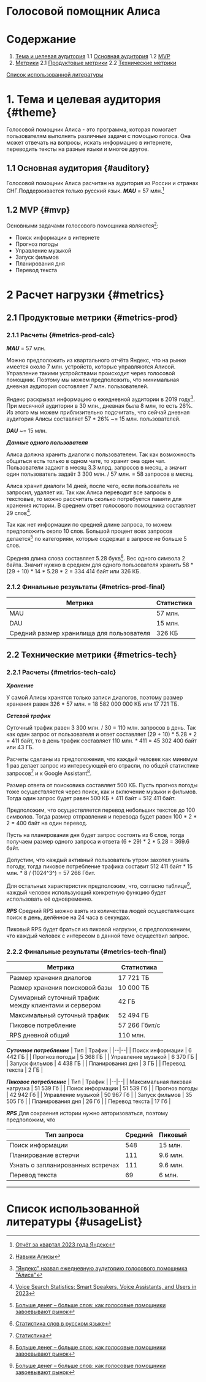 # Голосовой помощник Алиса

# Содержание

1. [Тема и целевая аудитория](#theme)
1.1 [Основная аудитория](#auditory)
1.2 [MVP](#mvp)
2. [Метрики](#metrics)
2.1 [Продуктовые метрики](#metrics-prod)
2.2 [Технические метрики](#metrics-tech)

[Список использованной литературы](#usageList)



# 1. Тема и целевая аудитория {#theme}

Голосовой помощник Алиса - это программа, которая помогает пользователям выполнять различные задачи с помощью голоса. Она может отвечать на вопросы, искать информацию в интернете, переводить тексты на разные языки и многое другое.

## 1.1 Основная аудитория {#auditory}

Голосовой помощник Алиса расчитан на аудитория из России и странах СНГ.Поддерживается только русский язык. 
***MAU*** = 57 млн.[^1] 

## 1.2 MVP {#mvp}

Основными задачами голосового помощника являются[^2]:
* Поиск информации в интернете
* Прогноз погоды
* Управление музыкой
* Запуск фильмов
* Планирования дня
* Перевод текста

# 2 Расчет нагрузки {#metrics}

## 2.1 Продуктовые метрики {#metrics-prod}
### 2.1.1 Расчеты {#metrics-prod-calc}
***MAU*** = 57 млн.

Можно предположить из квартального отчёта Яндекс, что на рынке имеется около 7 млн. устройств, которые управляются Алисой. Управление такими устройствами происходит через голосовой помощник. Поэтому мы можем предположить, что минимальная дневная аудитория состовляет 7 млн. пользователей.

Яндекс раскрывал информацию о ежедневной аудитории в 2019 году[^5]. При месячной аудитории в 30 млн., дневная была 8 млн, то есть 26%. Из этого мы можем приблизительно подсчитать, что сейчай дневная аудитория Алисы составляет 57 * 26% ~= 15 млн. пользователей.

***DAU*** ~= 15 млн.

***Данные одного пользователя***

Алиса должна хранить диалоги с пользователем. Так как возможность общаться есть только в одном чате, то хранит она один чат. Пользователи задают в месяц 3.3 млрд. запросов в месяц, а значит один пользователь задаёт 3 300 млн. / 57 млн. = 58 запросов в месяц. 

Алиса хранит диалоги 14 дней, после чего, если пользователь не запросил, удаляет их. Так как Алиса переводит все запросы в текстовые, то можно рассчитать сколько потребуется памяти для хранения истории. В среднем ответ голосового помощника составляет 29 слов[^4]. 

Так как нет информации по средней длине запроса, то можем предположить около 10 слов. Большой процент всех запросов делается[^6] по категориям, которые содержат в запросе не больше 5 слов.

Средняя длина слова составляет 5.28 букв[^7]. Вес одного символа 2 байта. Значит нужно в среднем для одного пользователя хранить 58 * (29 + 10) * 14 * 5.28 * 2 = 334 414 байт или 326 КБ.

### 2.1.2 Финальные результаты {#metrics-prod-final}

| Метрика | Статистика |
|--|--|
| MAU | 57 млн. |
| DAU | 15 млн. |
| Средний размер хранилища для пользователя | 326 КБ |

## 2.2 Технические метрики {#metrics-tech}
### 2.2.1 Расчеты {#metrics-tech-calc}

***Хранение***

У самой Алисы хранятся только записи диалогов, поэтому размер хранения равен 326 * 57 млн. = 18 582 000 000 КБ или 17 721 ТБ.

***Сетевой трафик***

Суточный трафик равен 3 300 млн. / 30 = 110 млн. запросов в день.
Так как один запрос от пользователя и ответ составляет (29 + 10) * 5.28 * 2 = 411 байт, то в день трафик составляет 110 млн. * 411 = 45 302 400 байт или 43 ГБ.

Расчеты сделаны из предположения, что каждый человек как минимум 1 раз делает запрос из интересующей его отрасли, по общей статистике запросов[^8] и к Google Assistant[^6].

Размер ответа от поисковика составляет 500 КБ. Пусть прогноз погоды тоже осуществляется через поиск, как и включение музыки и фильмов. Тогда один запрос будет равен 500 КБ + 411 байт = 512 411 байт.

Предположим, что осуществляется перевод небольших текстов до 100 символов. Тогда размер отправления и перевода будет равен 100 * 2 * 2 = 400 байт на один перевод.

Пусть на планирования дня будет запрос состоять из 6 слов, тогда получаем размер одного запроса и ответа (6 + 29) * 2 * 5.28 = 369.6 байт.

Допустим, что каждый активный пользователь утром захотел узнать погоду, тогда пиковое потребление трафика составит 512 411 байт * 15 млн. * 8 / (1024^3^) = 57 266 Гбит.

Для остальных характеристик предположим, что, согласно таблице[^6], каждый человек использующий конкретную функцию будет использовать её одновременно.

***RPS***
Средний RPS можно взять из количества людей осуществляющих поиск в день, делённое на 24 часа в секундах.

Пиковый RPS будет браться из пиковой нагрузки, с предположением, что каждый человек с интересом в данной теме осуществил запрос.

### 2.2.2 Финальные результаты {#metrics-tech-final}

| Метрика | Статистика |
|--|--|
| Размер хранения диалогов | 17 721 ТБ |
| Размер хранения поисковой базы | 10 000 ТБ|
| Суммарный суточный трафик<br> между клиентами и сервером | 42 ГБ |
| Максимальный суточный трафик| 52 494 ГБ |
| Пиковое потребление | 57 266 Гбит/c |
| RPS дневной общий | 110 млн. |

***Суточное потребление***
| Тип | Трафик |
|--|--|
| Поиск информации | 6 442 ГБ | 
| Прогноз погоды | 5 368 ГБ | 
| Управление музыкой | 6 370 ГБ |
| Запуск фильмов | 4 438 ГБ | 
| Планирования дня | 3 ГБ |
| Перевод текста | 2 ГБ |

***Пиковое потребление***
| Тип | Трафик | 
|--|--|
| Максимальная пиковая нагрузка | 51 539 Гб |
| Поиск информации | 51 539 Гб | 
| Прогноз погоды | 42 942 Гб | 
| Управление музыкой | 50 967 Гб |
| Запуск фильмов | 35 505 Гб | 
| Планирования дня | 26 Гб |
| Перевод текста | 17 Гб |

***RPS***
Для сохраения истории нужно авторизоваться, поэтому предположим, что 

|Тип запроса| Средний| Пиковый|
|--|--|--|
| Поиск информации | 548 | 15 млн. |
| Планирование встерчи | 111 | 9.6 млн. |
| Узнать о запланированных встречах | 111 | 9.6 млн. |
| Перевод текста | 69 | 6 млн. |


---

# Список использованной литературы {#usageList}

[^1]: [Отчёт за квартал 2023 года Яндекс](https://yastatic.net/s3/ir-docs/events/2023/IR_2Q2023_RUS.pdf)
[^2]: [Навыки Алисы](https://dialogs.yandex.ru/store/essentials.)
[^3]:  [Яндекс радар](https://radar.yandex.ru/search?selected_rows=iHMJ0E&is_metric_ratio=0)
[^4]: [Voice Search Statistics: Smart Speakers, Voice Assistants, and Users in 2023](https://serpwatch.io/blog/voice-search-statistics/)
[^5]: ["Яндекс" назвал ежедневную аудиторию голосового помощника "Алиса"](https://www.dp.ru/a/2023/09/10/kapitalnoe-otstavanie-programme)
[^6]: [Больше денег – больше слов: как голосовые помощники завоевывают рынок](https://rocketdata.ru/blog/voice-search-market)
[^7]: [Статистика слов в русском языке](http://lingvisto.org/artikoloj/ru_stat.html)
[^8]: [Статистика](https://www.demandsage.com/voice-search-statistics/#:~:text=More%20than%2020%25%20of%20the,are%20supported%20by%20Google%20Assistant.)
[^9]: [Google](https://www.google.com/search/howsearchworks/how-search-works/organizing-information/)
